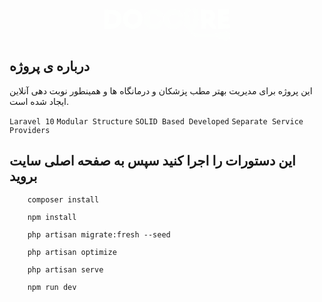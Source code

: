 <p align="center">
    <svg xmlns="http://www.w3.org/2000/svg" version="1.1" width="201px" height="52px" style="shape-rendering:geometricPrecision; text-rendering:geometricPrecision; image-rendering:optimizeQuality; fill-rule:evenodd; clip-rule:evenodd" xmlns:xlink="http://www.w3.org/1999/xlink">
<g><path style="opacity:0.75" fill="#fefffe" d="M 131.5,-0.5 C 133.167,-0.5 134.833,-0.5 136.5,-0.5C 139.576,3.42735 138.576,5.92735 133.5,7C 134.948,13.0413 135.948,19.208 136.5,25.5C 138.167,26.8333 139.833,26.8333 141.5,25.5C 142.084,19.9067 143.084,14.4067 144.5,9C 143.167,7 141.833,5 140.5,3C 140.648,1.74407 140.982,0.577401 141.5,-0.5C 143.167,-0.5 144.833,-0.5 146.5,-0.5C 147.122,0.626561 147.955,1.62656 149,2.5C 150.29,10.8016 150.623,19.135 150,27.5C 146.869,30.3353 144.036,33.5019 141.5,37C 142.167,38 142.833,39 143.5,40C 150.064,41.1294 156.731,41.6294 163.5,41.5C 173.801,41.7127 183.801,40.3794 193.5,37.5C 196.665,37.577 198.999,38.9103 200.5,41.5C 200.5,43.5 200.5,45.5 200.5,47.5C 198.809,48.8637 197.142,50.197 195.5,51.5C 194.167,51.5 192.833,51.5 191.5,51.5C 188.808,48.8578 185.475,47.8578 181.5,48.5C 181.719,47.325 181.386,46.325 180.5,45.5C 169.88,46.6431 159.214,46.8098 148.5,46C 146.392,45.6401 144.392,44.9734 142.5,44C 137.693,38.5231 132.86,33.0231 128,27.5C 127.355,20.6505 127.522,13.8172 128.5,7C 128.693,4.04294 129.693,1.54294 131.5,-0.5 Z M 190.5,45.5 C 191.5,45.8333 192.167,46.5 192.5,47.5C 191.167,47.5 190.5,46.8333 190.5,45.5 Z"/></g>
<g><path style="opacity:0.834" fill="#fefffe" d="M 41.5,1.5 C 58.2163,2.27448 64.0496,10.6078 59,26.5C 51.8586,34.3995 43.6919,35.5662 34.5,30C 26.0012,17.7244 28.3345,8.22439 41.5,1.5 Z M 42.5,9.5 C 52.0328,9.24092 55.1995,13.5742 52,22.5C 46.9903,27.6746 42.3236,27.3412 38,21.5C 36.3087,16.1311 37.8087,12.1311 42.5,9.5 Z"/></g>
<g><path style="opacity:0.813" fill="#fefffe" d="M 94.5,13.5 C 91.9272,14.5552 89.2605,14.7218 86.5,14C 82.9009,9.03687 78.4009,8.20354 73,11.5C 71.4961,15.0387 71.1628,18.7054 72,22.5C 77.6383,27.8566 82.805,27.3566 87.5,21C 89.8848,20.4436 92.2181,20.6103 94.5,21.5C 91.0513,31.5616 84.0513,35.3949 73.5,33C 63.6139,27.8657 60.7806,20.0324 65,9.5C 72.727,0.157622 81.3936,-0.842378 91,6.5C 92.705,8.57663 93.8717,10.91 94.5,13.5 Z"/></g>
<g><path style="opacity:0.816" fill="#fefffe" d="M 94.5,21.5 C 94.5,18.8333 94.5,16.1667 94.5,13.5C 100.21,1.81815 108.877,-1.01518 120.5,5C 123.383,7.60181 125.05,10.7685 125.5,14.5C 121.414,15.1544 118.081,13.9878 115.5,11C 104.512,8.32517 100.679,12.4918 104,23.5C 109.55,27.5523 114.383,26.719 118.5,21C 124.601,19.0972 126.434,20.9306 124,26.5C 117.705,33.9145 110.205,35.4145 101.5,31C 98.1151,28.471 95.7818,25.3044 94.5,21.5 Z"/></g>
<g><path style="opacity:0.829" fill="#fefffe" d="M -0.5,2.5 C 5.17645,2.33391 10.8431,2.50058 16.5,3C 23.7464,5.08379 27.4131,9.91712 27.5,17.5C 26.9579,25.8735 22.6245,31.0401 14.5,33C 9.51108,33.4993 4.51108,33.6659 -0.5,33.5C -0.5,23.1667 -0.5,12.8333 -0.5,2.5 Z M 7.5,10.5 C 18.7465,9.23971 22.0799,13.7397 17.5,24C 13.9613,25.5039 10.2946,25.8372 6.5,25C 7.46918,20.2633 7.80251,15.43 7.5,10.5 Z"/></g>
<g><path style="opacity:0.83" fill="#fefffe" d="M 154.5,2.5 C 159.844,2.33398 165.177,2.50065 170.5,3C 178.874,8.53238 179.54,14.8657 172.5,22C 175.923,25.2379 178.257,29.0713 179.5,33.5C 177.143,33.6633 174.81,33.4966 172.5,33C 169.375,29.8871 166.375,26.7204 163.5,23.5C 162.679,26.4465 162.179,29.4465 162,32.5C 159.667,33.8333 157.333,33.8333 155,32.5C 154.5,22.5056 154.334,12.5056 154.5,2.5 Z M 162.5,9.5 C 165.885,8.78962 168.219,9.95629 169.5,13C 168.219,16.0437 165.885,17.2104 162.5,16.5C 162.5,14.1667 162.5,11.8333 162.5,9.5 Z"/></g>
<g><path style="opacity:0.823" fill="#fefffe" d="M 200.5,26.5 C 200.5,28.5 200.5,30.5 200.5,32.5C 194.256,33.4578 187.923,33.7912 181.5,33.5C 181.5,23.1667 181.5,12.8333 181.5,2.5C 187.5,2.5 193.5,2.5 199.5,2.5C 199.768,5.1194 199.435,7.6194 198.5,10C 195.518,10.498 192.518,10.6646 189.5,10.5C 189.5,11.5 189.5,12.5 189.5,13.5C 192.5,13.5 195.5,13.5 198.5,13.5C 198.5,16.1667 198.5,18.8333 198.5,21.5C 195.15,21.335 191.817,21.5017 188.5,22C 189.833,23 189.833,24 188.5,25C 192.585,25.2332 196.585,25.7332 200.5,26.5 Z"/></g>
</svg>
</p>

## درباره ی پروژه
این پروژه برای مدیریت بهتر مطب پزشکان و درمانگاه ها و همینطور نوبت دهی آنلاین ایجاد شده است.

``Laravel 10`` ``Modular Structure`` ``SOLID Based Developed`` ``Separate Service Providers``


## این دستورات را اجرا کنید سپس به صفحه اصلی سایت بروید

```
    composer install
```

```
    npm install
```

```
    php artisan migrate:fresh --seed
```

```
    php artisan optimize
```

```
    php artisan serve
```

```
    npm run dev
```

